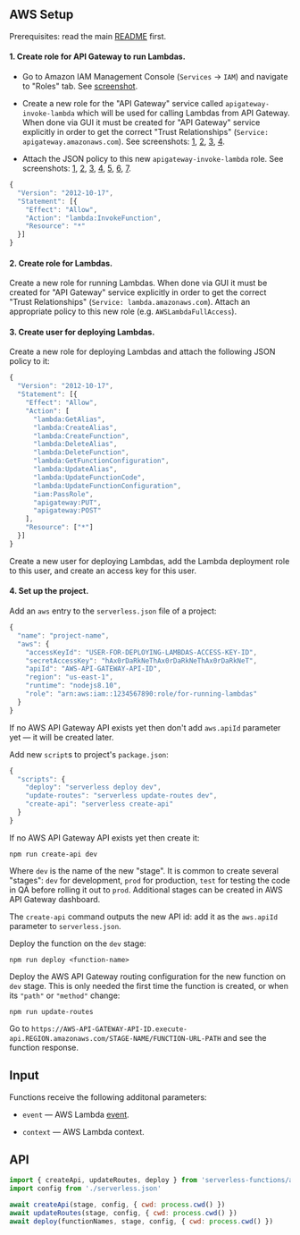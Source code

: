## AWS Setup

Prerequisites: read the main [README](https://github.com/catamphetamine/serverless-functions/blob/master/README.md) first.

#### 1. Create role for API Gateway to run Lambdas.

* Go to Amazon IAM Management Console (`Services` -> `IAM`) and navigate to "Roles" tab. See [screenshot](https://github.com/catamphetamine/serverless-functions/blob/master/docs/images/aws/api-gateway/aws-iam.png?raw=true).

* Create a new role for the "API Gateway" service called `apigateway-invoke-lambda` which will be used for calling Lambdas from API Gateway. When done via GUI it must be created for "API Gateway" service explicitly in order to get the correct "Trust Relationships" (`Service: apigateway.amazonaws.com`). See screenshots: [1](https://github.com/catamphetamine/serverless-functions/blob/master/docs/images/aws/api-gateway/aws-iam-roles.png?raw=true), [2](https://github.com/catamphetamine/serverless-functions/blob/master/docs/images/aws/api-gateway/aws-iam-create-role.png?raw=true), [3](https://github.com/catamphetamine/serverless-functions/blob/master/docs/images/aws/api-gateway/aws-iam-create-role-2.png?raw=true), [4](https://github.com/catamphetamine/serverless-functions/blob/master/docs/images/aws/api-gateway/aws-iam-create-role-3.png?raw=true).

* Attach the JSON policy to this new `apigateway-invoke-lambda` role. See screenshots: [1](https://github.com/catamphetamine/serverless-functions/blob/master/docs/images/aws/api-gateway/aws-iam-roles-role.png?raw=true), [2](https://github.com/catamphetamine/serverless-functions/blob/master/docs/images/aws/api-gateway/aws-iam-role.png?raw=true), [3](https://github.com/catamphetamine/serverless-functions/blob/master/docs/images/aws/api-gateway/aws-iam-role-create-policy.png?raw=true), [4](https://github.com/catamphetamine/serverless-functions/blob/master/docs/images/aws/api-gateway/aws-iam-role-create-policy-2.png?raw=true), [5](https://github.com/catamphetamine/serverless-functions/blob/master/docs/images/aws/api-gateway/aws-iam-role-create-policy-3.png?raw=true), [6](https://github.com/catamphetamine/serverless-functions/blob/master/docs/images/aws/api-gateway/aws-iam-role-create-policy-4.png?raw=true), [7](https://github.com/catamphetamine/serverless-functions/blob/master/docs/images/aws/api-gateway/aws-iam-role-attach-policy.png?raw=true).

```js
{
  "Version": "2012-10-17",
  "Statement": [{
    "Effect": "Allow",
    "Action": "lambda:InvokeFunction",
    "Resource": "*"
  }]
}
```

#### 2. Create role for Lambdas.

Create a new role for running Lambdas. When done via GUI it must be created for "API Gateway" service explicitly in order to get the correct "Trust Relationships" (`Service: lambda.amazonaws.com`). Attach an appropriate policy to this new role (e.g. `AWSLambdaFullAccess`).

#### 3. Create user for deploying Lambdas.

Create a new role for deploying Lambdas and attach the following JSON policy to it:

```js
{
  "Version": "2012-10-17",
  "Statement": [{
    "Effect": "Allow",
    "Action": [
      "lambda:GetAlias",
      "lambda:CreateAlias",
      "lambda:CreateFunction",
      "lambda:DeleteAlias",
      "lambda:DeleteFunction",
      "lambda:GetFunctionConfiguration",
      "lambda:UpdateAlias",
      "lambda:UpdateFunctionCode",
      "lambda:UpdateFunctionConfiguration",
      "iam:PassRole",
      "apigateway:PUT",
      "apigateway:POST"
    ],
    "Resource": ["*"]
  }]
}
```

Create a new user for deploying Lambdas, add the Lambda deployment role to this user, and create an access key for this user.

#### 4. Set up the project.

Add an `aws` entry to the `serverless.json` file of a project:

```js
{
  "name": "project-name",
  "aws": {
    "accessKeyId": "USER-FOR-DEPLOYING-LAMBDAS-ACCESS-KEY-ID",
    "secretAccessKey": "hAx0rDaRkNeThAx0rDaRkNeThAx0rDaRkNeT",
    "apiId": "AWS-API-GATEWAY-API-ID",
    "region": "us-east-1",
    "runtime": "nodejs8.10",
    "role": "arn:aws:iam::1234567890:role/for-running-lambdas"
  }
}
```

If no AWS API Gateway API exists yet then don't add `aws.apiId` parameter yet — it will be created later.

Add new `script`s to project's `package.json`:

```js
{
  "scripts": {
    "deploy": "serverless deploy dev",
    "update-routes": "serverless update-routes dev",
    "create-api": "serverless create-api"
  }
}
```

If no AWS API Gateway API exists yet then create it:

```
npm run create-api dev
```

Where `dev` is the name of the new "stage". It is common to create several "stages": `dev` for development, `prod` for production, `test` for testing the code in QA before rolling it out to `prod`. Additional stages can be created in AWS API Gateway dashboard.

The `create-api` command outputs the new API id: add it as the `aws.apiId` parameter to `serverless.json`.

Deploy the function on the `dev` stage:

```
npm run deploy <function-name>
```

Deploy the AWS API Gateway routing configuration for the new function on `dev` stage. This is only needed the first time the function is created, or when its `"path"` or `"method"` change:

```
npm run update-routes
```

Go to `https://AWS-API-GATEWAY-API-ID.execute-api.REGION.amazonaws.com/STAGE-NAME/FUNCTION-URL-PATH` and see the function response.

## Input

Functions receive the following additonal parameters:

  * `event` — AWS Lambda [event](https://docs.aws.amazon.com/apigateway/latest/developerguide/set-up-lambda-proxy-integrations.html#api-gateway-simple-proxy-for-lambda-input-format).

  * `context` — AWS Lambda context.

## API

```js
import { createApi, updateRoutes, deploy } from 'serverless-functions/aws-lambda'
import config from './serverless.json'

await createApi(stage, config, { cwd: process.cwd() })
await updateRoutes(stage, config, { cwd: process.cwd() })
await deploy(functionNames, stage, config, { cwd: process.cwd() })
```